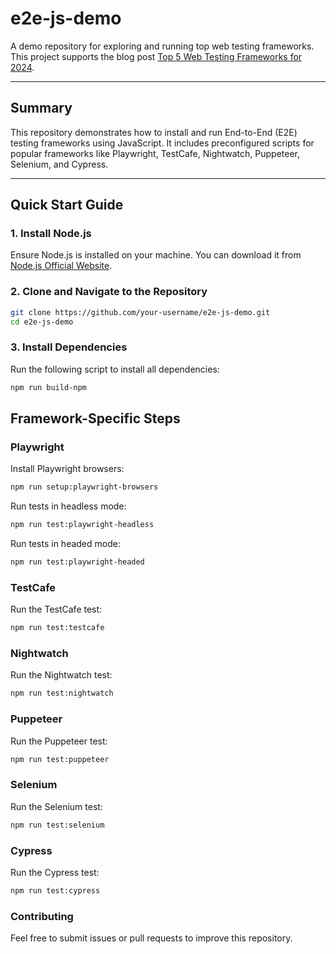 # e2e-js-demo
A demo repository for exploring and running top web testing frameworks. 
This project supports the blog post 
[Top 5 Web Testing Frameworks for 2024](https://shaneofalltrades.com/2024/11/21/top-5-web-testing-frameworks-2024/).

---

## Summary

This repository demonstrates how to install and run End-to-End (E2E) testing frameworks using 
JavaScript. It includes preconfigured scripts for popular frameworks like Playwright, TestCafe, 
Nightwatch, Puppeteer, Selenium, and Cypress.

---

## Quick Start Guide

### 1. Install Node.js
Ensure Node.js is installed on your machine. You can download it from [Node.js Official Website](https://nodejs.org/).

### 2. Clone and Navigate to the Repository
```bash
git clone https://github.com/your-username/e2e-js-demo.git
cd e2e-js-demo
```
### 3. Install Dependencies
Run the following script to install all dependencies:

```bash
npm run build-npm
```

## Framework-Specific Steps

### Playwright

Install Playwright browsers:

```bash
npm run setup:playwright-browsers
```

Run tests in headless mode:

```bash
npm run test:playwright-headless
```
Run tests in headed mode:

```bash
npm run test:playwright-headed
```
### TestCafe

Run the TestCafe test:

```bash
npm run test:testcafe
```

### Nightwatch

Run the Nightwatch test:

```bash
npm run test:nightwatch
```

### Puppeteer

Run the Puppeteer test:

```bash
npm run test:puppeteer
```

### Selenium

Run the Selenium test:

```bash
npm run test:selenium
```

### Cypress

Run the Cypress test:

```bash
npm run test:cypress
```

### Contributing
Feel free to submit issues or pull requests to improve this repository.
